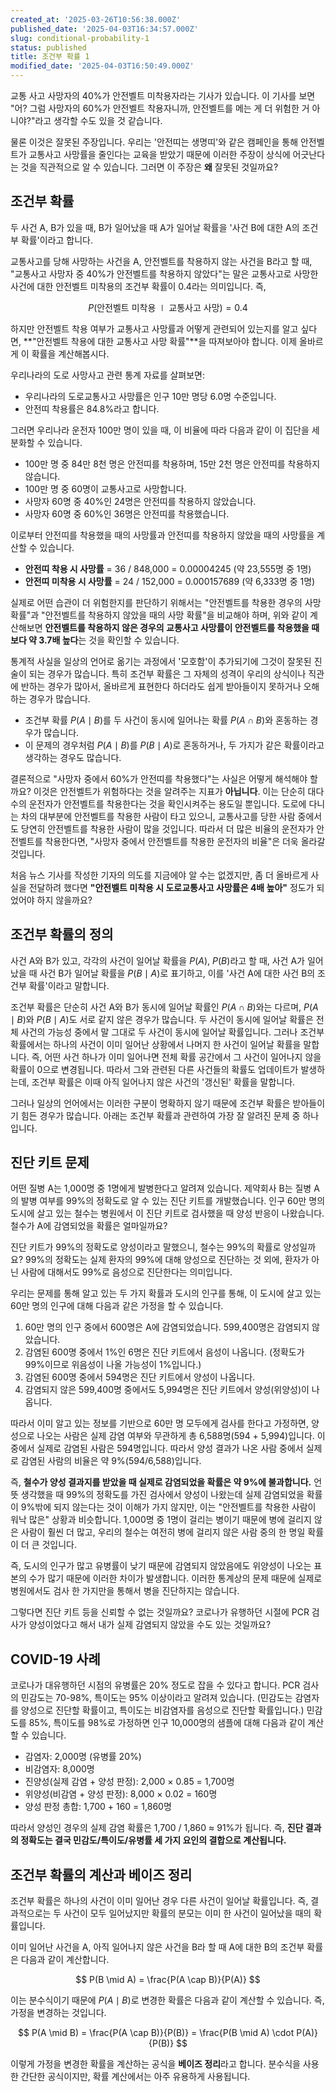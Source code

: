 ```yaml
---
created_at: '2025-03-26T10:56:38.000Z'
published_date: '2025-04-03T16:34:57.000Z'
slug: conditional-probability-1
status: published
title: 조건부 확률 1
modified_date: '2025-04-03T16:50:49.000Z'
---
```


교통 사고 사망자의 40%가 안전벨트 미착용자라는 기사가 있습니다. 이 기사를 보면 "어? 그럼 사망자의 60%가 안전벨트 착용자니까, 안전벨트를 메는 게 더 위험한 거 아니야?"라고 생각할 수도 있을 것 같습니다.

물론 이것은 잘못된 주장입니다. 우리는 '안전띠는 생명띠'와 같은 캠페인을 통해 안전벨트가 교통사고 사망률을 줄인다는 교육을 받았기 때문에 이러한 주장이 상식에 어긋난다는 것을 직관적으로 알 수 있습니다. 그러면 이 주장은 **왜** 잘못된 것일까요?

## 조건부 확률

두 사건 A, B가 있을 때, B가 일어났을 때 A가 일어날 확률을 '사건 B에 대한 A의 조건부 확률'이라고 합니다.

교통사고를 당해 사망하는 사건을 A, 안전벨트를 착용하지 않는 사건을 B라고 할 때, "교통사고 사망자 중 40%가 안전벨트를 착용하지 않았다"는 말은 교통사고로 사망한 사건에 대한 안전벨트 미착용의 조건부 확률이 0.4라는 의미입니다. 즉,

$$P(\text{안전벨트 미착용} \mid \text{교통사고 사망}) = 0.4$$

하지만 안전벨트 착용 여부가 교통사고 사망률과 어떻게 관련되어 있는지를 알고 싶다면, **"안전벨트 착용에 대한 교통사고 사망 확률"**을 따져보아야 합니다. 이제 올바르게 이 확률을 계산해봅시다.

우리나라의 도로 사망사고 관련 통계 자료를 살펴보면:

- 우리나라의 도로교통사고 사망률은 인구 10만 명당 6.0명 수준입니다.
- 안전띠 착용률은 84.8%라고 합니다.

그러면 우리나라 운전자 100만 명이 있을 때, 이 비율에 따라 다음과 같이 이 집단을 세분화할 수 있습니다.

- 100만 명 중 84만 8천 명은 안전띠를 착용하며, 15만 2천 명은 안전띠를 착용하지 않습니다.
- 100만 명 중 60명이 교통사고로 사망합니다.
- 사망자 60명 중 40%인 24명은 안전띠를 착용하지 않았습니다.
- 사망자 60명 중 60%인 36명은 안전띠를 착용했습니다.

이로부터 안전띠를 착용했을 때의 사망률과 안전띠를 착용하지 않았을 때의 사망률을 계산할 수 있습니다.

- **안전띠 착용 시 사망률** = 36 / 848,000 = 0.00004245 (약 23,555명 중 1명)
- **안전띠 미착용 시 사망률** = 24 / 152,000 = 0.000157689 (약 6,333명 중 1명)

실제로 어떤 습관이 더 위험한지를 판단하기 위해서는 "안전벨트를 착용한 경우의 사망 확률"과 "안전벨트를 착용하지 않았을 때의 사망 확률"을 비교해야 하며, 위와 같이 계산해보면 **안전벨트를 착용하지 않은 경우의 교통사고 사망률이 안전벨트를 착용했을 때보다 약 3.7배 높다**는 것을 확인할 수 있습니다.

통계적 사실을 일상의 언어로 옮기는 과정에서 '모호함'이 추가되기에 그것이 잘못된 진술이 되는 경우가 많습니다. 특히 조건부 확률은 그 자체의 성격이 우리의 상식이나 직관에 반하는 경우가 많아서, 올바르게 표현한다 하더라도 쉽게 받아들이지 못하거나 오해하는 경우가 많습니다.

- 조건부 확률 $P(A \mid B)$를 두 사건이 동시에 일어나는 확률 $P(A \cap B)$와 혼동하는 경우가 많습니다.
- 이 문제의 경우처럼 $P(A \mid B)$를 $P(B \mid A)$로 혼동하거나, 두 가지가 같은 확률이라고 생각하는 경우도 많습니다.

결론적으로 "사망자 중에서 60%가 안전띠를 착용했다"는 사실은 어떻게 해석해야 할까요? 이것은 안전벨트가 위험하다는 것을 알려주는 지표가 **아닙니다**. 이는 단순히 대다수의 운전자가 안전벨트를 착용한다는 것을 확인시켜주는 용도일 뿐입니다. 도로에 다니는 차의 대부분에 안전벨트를 착용한 사람이 타고 있으니, 교통사고를 당한 사람 중에서도 당연히 안전벨트를 착용한 사람이 많을 것입니다. 따라서 더 많은 비율의 운전자가 안전벨트를 착용한다면, "사망자 중에서 안전벨트를 착용한 운전자의 비율"은 더욱 올라갈 것입니다.

처음 뉴스 기사를 작성한 기자의 의도를 지금에야 알 수는 없겠지만, 좀 더 올바르게 사실을 전달하려 했다면 **"안전벨트 미착용 시 도로교통사고 사망률은 4배 높아"** 정도가 되었어야 하지 않을까요?

## 조건부 확률의 정의

사건 A와 B가 있고, 각각의 사건이 일어날 확률을 $P(A)$, $P(B)$라고 할 때, 사건 A가 일어났을 때 사건 B가 일어날 확률을 $P(B \mid A)$로 표기하고, 이를 '사건 A에 대한 사건 B의 조건부 확률'이라고 말합니다.

조건부 확률은 단순히 사건 A와 B가 동시에 일어날 확률인 $P(A \cap B)$와는 다르며, $P(A \mid B)$와 $P(B \mid A)$도 서로 같지 않은 경우가 많습니다. 두 사건이 동시에 일어날 확률은 전체 사건의 가능성 중에서 말 그대로 두 사건이 동시에 일어날 확률입니다. 그러나 조건부 확률에서는 하나의 사건이 이미 일어난 상황에서 나머지 한 사건이 일어날 확률을 말합니다. 즉, 어떤 사건 하나가 이미 일어나면 전체 확률 공간에서 그 사건이 일어나지 않을 확률이 0으로 변경됩니다. 따라서 그와 관련된 다른 사건들의 확률도 업데이트가 발생하는데, 조건부 확률은 이때 아직 일어나지 않은 사건의 '갱신된' 확률을 말합니다.

그러나 일상의 언어에서는 이러한 구분이 명확하지 않기 때문에 조건부 확률은 받아들이기 힘든 경우가 많습니다. 아래는 조건부 확률과 관련하여 가장 잘 알려진 문제 중 하나입니다.

## 진단 키트 문제 

어떤 질병 A는 1,000명 중 1명에게 발병한다고 알려져 있습니다. 제약회사 B는 질병 A의 발병 여부를 99%의 정확도로 알 수 있는 진단 키트를 개발했습니다. 인구 60만 명의 도시에 살고 있는 철수는 병원에서 이 진단 키트로 검사했을 때 양성 반응이 나왔습니다. 철수가 A에 감염되었을 확률은 얼마일까요?

진단 키트가 99%의 정확도로 양성이라고 말했으니, 철수는 99%의 확률로 양성일까요? 99%의 정확도는 실제 환자의 99%에 대해 양성으로 진단하는 것 외에, 환자가 아닌 사람에 대해서도 99%로 음성으로 진단한다는 의미입니다.

우리는 문제를 통해 알고 있는 두 가지 확률과 도시의 인구를 통해, 이 도시에 살고 있는 60만 명의 인구에 대해 다음과 같은 가정을 할 수 있습니다.

1. 60만 명의 인구 중에서 600명은 A에 감염되었습니다. 599,400명은 감염되지 않았습니다.
2. 감염된 600명 중에서 1%인 6명은 진단 키트에서 음성이 나옵니다. (정확도가 99%이므로 위음성이 나올 가능성이 1%입니다.)
3. 감염된 600명 중에서 594명은 진단 키트에서 양성이 나옵니다.
4. 감염되지 않은 599,400명 중에서도 5,994명은 진단 키트에서 양성(위양성)이 나옵니다.

따라서 이미 알고 있는 정보를 기반으로 60만 명 모두에게 검사를 한다고 가정하면, 양성으로 나오는 사람은 실제 감염 여부와 무관하게 총 6,588명(594 + 5,994)입니다. 이 중에서 실제로 감염된 사람은 594명입니다. 따라서 양성 결과가 나온 사람 중에서 실제로 감염된 사람의 비율은 약 9%(594/6,588)입니다.

즉, **철수가 양성 결과지를 받았을 때 실제로 감염되었을 확률은 약 9%에 불과합니다.** 언뜻 생각했을 때 99%의 정확도를 가진 검사에서 양성이 나왔는데 실제 감염되었을 확률이 9%밖에 되지 않는다는 것이 이해가 가지 않지만, 이는 "안전벨트를 착용한 사람이 워낙 많은" 상황과 비슷합니다. 1,000명 중 1명이 걸리는 병이기 때문에 병에 걸리지 않은 사람이 훨씬 더 많고, 우리의 철수는 여전히 병에 걸리지 않은 사람 중의 한 명일 확률이 더 큰 것입니다.

즉, 도시의 인구가 많고 유병률이 낮기 때문에 감염되지 않았음에도 위양성이 나오는 표본의 수가 많기 때문에 이러한 차이가 발생합니다. 이러한 통계상의 문제 때문에 실제로 병원에서도 검사 한 가지만을 통해서 병을 진단하지는 않습니다.

그렇다면 진단 키트 등을 신뢰할 수 없는 것일까요? 코로나가 유행하던 시절에 PCR 검사가 양성이었다고 해서 내가 실제 감염되지 않았을 수도 있는 것일까요?

## COVID-19 사례

코로나가 대유행하던 시점의 유병률은 20% 정도로 잡을 수 있다고 합니다. PCR 검사의 민감도는 70-98%, 특이도는 95% 이상이라고 알려져 있습니다. (민감도는 감염자를 양성으로 진단할 확률이고, 특이도는 비감염자를 음성으로 진단할 확률입니다.) 민감도를 85%, 특이도를 98%로 가정하면 인구 10,000명의 샘플에 대해 다음과 같이 계산할 수 있습니다.

- 감염자: 2,000명 (유병률 20%)
- 비감염자: 8,000명
- 진양성(실제 감염 + 양성 판정): 2,000 × 0.85 = 1,700명
- 위양성(비감염 + 양성 판정): 8,000 × 0.02 = 160명
- 양성 판정 총합: 1,700 + 160 = 1,860명

따라서 양성인 경우의 실제 감염 확률은 1,700 / 1,860 ≈ 91%가 됩니다. 즉, **진단 결과의 정확도는 결국 민감도/특이도/유병률 세 가지 요인의 결합으로 계산됩니다.**

## 조건부 확률의 계산과 베이즈 정리

조건부 확률은 하나의 사건이 이미 일어난 경우 다른 사건이 일어날 확률입니다. 즉, 결과적으로는 두 사건이 모두 일어났지만 확률의 분모는 이미 한 사건이 일어났을 때의 확률입니다.

이미 일어난 사건을 A, 아직 일어나지 않은 사건을 B라 할 때 A에 대한 B의 조건부 확률은 다음과 같이 계산합니다.

$$
P(B \mid A) = \frac{P(A \cap B)}{P(A)}
$$

이는 분수식이기 때문에 $P(A \mid B)$로 변경한 확률은 다음과 같이 계산할 수 있습니다. 즉, 가정을 변경하는 것입니다.

$$
P(A \mid B) = \frac{P(A \cap B)}{P(B)} = \frac{P(B \mid A) \cdot P(A)}{P(B)}
$$

이렇게 가정을 변경한 확률을 계산하는 공식을 **베이즈 정리**라고 합니다. 분수식을 사용한 간단한 공식이지만, 확률 계산에서는 아주 유용하게 사용됩니다.